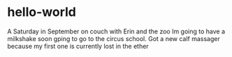 # hello-world
A Saturday in September on couch with Erin and the zoo
Im going to have a milkshake soon
gping to go to the circus school.
Got a new calf massager because my first one is currently lost in the ether
